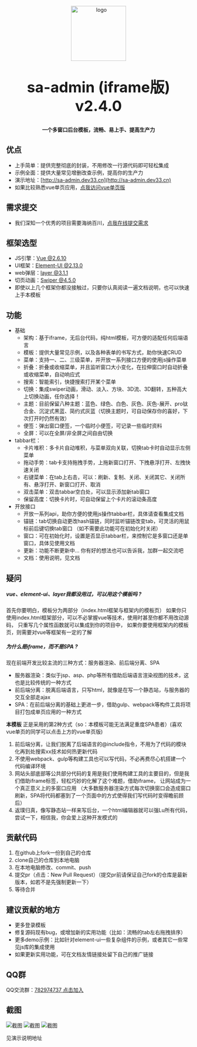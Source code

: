 
<p align="center">
    <img alt="logo" src="http://oss.dev33.cn/sa-admin/admin-logo-150.png" width="150" height="150" style="margin-bottom: 10px;">
</p>
<h2 align="center" style="margin: 30px 0 30px;font-weight: bold;font-size:40px;">sa-admin (iframe版) v2.4.0</h2>
<h4 align="center">一个多窗口后台模板，流畅、易上手、提高生产力</h4>



## 优点
- 上手简单：提供完整彻底的封装，不用修改一行源代码即可轻松集成
- 示例全面：提供大量常见增删改查示例，提高你的生产力
- 演示地址：[http://sa-admin.dev33.cn](http://sa-admin.dev33.cn)
- 如果比较熟悉vue单页应用，[点我访问vue单页版](https://github.com/click33/sa-vue-admin)

## 需求提交
- 我们深知一个优秀的项目需要海纳百川，[点我在线提交需求](http://sa-app.dev33.cn/wall.html?name=sa-admin)

## 框架选型
- JS引擎：[Vue @2.6.10](https://cn.vuejs.org/)
- UI框架：[Element-UI @2.13.0](https://element.eleme.cn/#/zh-CN)
- web弹层：[layer @3.1.1](http://layer.layui.com/)
- 切页动画：[Swiper @4.5.0](https://www.swiper.com.cn/)
- 即使以上几个框架你都没接触过，只要你认真阅读一遍文档说明，也可以快速上手本模板

## 功能
- 基础
	- 架构：基于iframe，无后台代码，纯html模板，可方便的适配任何后端语言
	- 模板：提供大量常见示例，以及各种表单的书写方式，助你快速CRUD
	- 菜单：支持一、二、三级菜单，并开放一系列接口方便的使用js操作菜单
	- 折叠：折叠或收缩菜单，并且监听窗口大小变化，在拉伸窗口时自动折叠或收缩菜单，自动响应式
	- 搜索：智能索引，快捷搜索打开某个菜单
	- 切换：集成swiper动画，滑动、淡入、方块、3D流、3D翻转，五种高大上切换动画，任你选择！
	- 主题：目前保留八种主题：蓝色、绿色、白色、灰色、灰色-展开、pro钛合金、沉淀式黑蓝、简约式灰蓝（切换主题时，可自动保存你的喜好，下次打开时仍然有效）
	- 便签：弹出窗口便签，一个临时小便签，可记录一些临时资料
	- 全屏：可以在全屏/非全屏之间自由切换
- tabbar栏：
	- 卡片堆积：多卡片自动堆积，与菜单双向关联，切换tab卡时自动显示左侧菜单
	- 拖动手势：tab卡支持拖拽手势，上拖新窗口打开、下拽悬浮打开、左拽快速关闭
	- 右键菜单：在tab上右击，可以：刷新、复制、关闭、关闭其它、关闭所有、悬浮打开、新窗口打开、取消
	- 双击菜单：双击tabbar空白处，可以显示添加新tab窗口
	- 保留高度：切换卡片时，可自动保留上个卡片的滚动条高度
- 开放接口
	- 开放一系列api，助你方便的使用js操作tabbar栏，具体请查看集成文档
	- 锚链：tab切换自动更改hash锚链，同时监听锚链改变tab，可灵活的用鼠标前后键切换tab窗口 （如不需要此功能可在初始化时关闭）
	- 窗口：可在初始化时，设置是否显示tabbar栏，来控制它是多窗口还是单窗口，具体见使用文档
	- 更新：功能不断更新中... 你有好的想法也可以告诉我，加群一起交流吧
	- 文档：使用说明，见文档


## 疑问
##### vue、element-ui、layer我都没用过，可以用这个模板吗 ?

首先你要明白，模板分为两部分（index.html框架与框架内的模板页）
如果你只使用index.html框架部分，可以不必掌握vue等技术，使用时甚至你都不用改动源码， 只重写几个属性函数就可以集成到你的项目中，
如果你要使用框架内的模板页，则需要对vue等框架有一定的了解
	
##### 为什么是iframe，而不是SPA ?

现在前端开发比较主流的三种方式：服务器渲染、前后端分离、SPA
+ 服务器渲染：类似于jsp、asp、php等所有借助后端语言渲染视图的技术，这也是比较传统的一种方式
+ 前后端分离：脱离后端语言，只写html，就像是在写一个静态站，与服务器的交互全部走ajax
+ SPA：在前后端分离的基础上更进一步，借助gulp、webpack等构件工具将项目打包成单页应用的一种方式

**本模板** 正是采用的第2种方式（so：本模板可能无法满足重度SPA患者）(喜欢vue单页的同学可以点击上方的vue单页版)
1. 前后端分离，让我们脱离了后端语言的@include指令，不用为了代码的模块化再到处搜索xx技术如何热更新代码
2. 不使用webpack、gulp等构建工具也可以写代码，不必再费尽心机搭建一个代码编译环境
3. 网站头部底部等公共部分代码的复用是我们使用构建工具的主要目的，但是我们借助iframe标签，轻松巧妙的化解了这个难题，借助iframe， 让网站成为一个真正意义上的多窗口应用 （大多数服务器渲染方式每次切换窗口会造成窗口刷新，SPA将代码都塞到了一个页面中的方式使得我们写代码时变得瞻前顾后）
4. 返璞归真，像写静态站一样来写后台，一个html编辑器就可以强Lu所有代码，尝试一下，相信我，你会爱上这种开发模式的


## 贡献代码
1. 在github上fork一份到自己的仓库
2. clone自己的仓库到本地电脑
3. 在本地电脑修改、commit、push
4. 提交pr（点击：New Pull Request）（提交pr前请保证自己fork的仓库是最新版本，如若不是先强制更新一下）
5. 等待合并

## 建议贡献的地方
- 更多登录模板
- 修复源码现有bug，或增加新的实用功能（比如：流畅的tab左右拖拽排序）
- 更多demo示例：比如针对element-ui一些复杂组件的示例，或者其它一些常见js库的集成使用
- 如果更新实用功能，可在文档友情链接处留下自己的推广链接

## QQ群
QQ交流群：[782974737 点击加入](https://jq.qq.com/?_wv=1027&k=5DHN5Ib)

## 截图

![截图](http://oss.dev33.cn/sa-admin/xc/xc-1.png)
![截图](http://oss.dev33.cn/sa-admin/xc/xc-2.png)
![截图](http://oss.dev33.cn/sa-admin/xc/xc-3.png)

见演示说明地址


